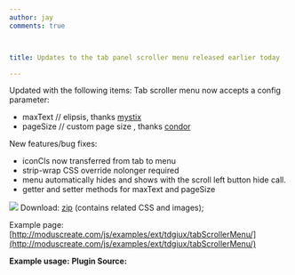```yaml
---
author: jay
comments: true



title: Updates to the tab panel scroller menu released earlier today

---
```


Updated with the following items:
Tab scroller menu now accepts a config parameter:

+ maxText // elipsis, thanks [mystix](http://extjs.com/forum/showthread.php?p=274744###post274744)
+ pageSize // custom page size , thanks [condor](http://extjs.com/forum/showthread.php?p=274649###post274649)

New features/bug fixes:
+ iconCls now transferred from tab to menu
+ strip-wrap CSS override nolonger required
+ menu automatically hides and shows with the scroll left button hide call.
+ getter and setter methods for maxText and pageSize

[![](http://moduscreate.com/img/screencasts/2009-01-16_1559.png)](http://moduscreate.com/js/examples/ext/tdgiux/tabScrollerMenu/)
Download: [zip](http://moduscreate.com/js/examples/ext/tdgiux/tabScrollerMenu/tabScrollerMenu.zip) (contains related CSS and images);

Example page: [http://moduscreate.com/js/examples/ext/tdgiux/tabScrollerMenu/](http://moduscreate.com/js/examples/ext/tdgiux/tabScrollerMenu/)

**Example usage:**
**Plugin Source:**

